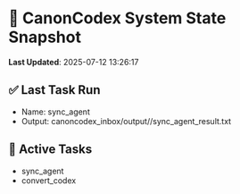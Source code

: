 # 🧠 CanonCodex System State Snapshot
**Last Updated**: 2025-07-12 13:26:17

## ✅ Last Task Run
- Name: sync_agent
- Output: canoncodex_inbox/output//sync_agent_result.txt

## 🔁 Active Tasks
- sync_agent
- convert_codex